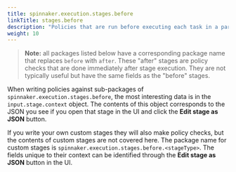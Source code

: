 ```yaml
---
title: spinnaker.execution.stages.before
linkTitle: stages.before
description: "Policies that are run before executing each task in a particular type of pipeline stage."
weight: 10
---
```

> **Note:** all packages listed below have a corresponding package name that replaces `before` with `after`. These "after" stages are policy checks that are done immediately after stage execution. They are not typically useful but have the same fields as the "before" stages.

When writing policies against sub-packages of `spinnaker.execution.stages.before`, the most interesting data is in the `input.stage.context` object. The contents of this object corresponds to the JSON you see if you open that stage in the UI and click the **Edit stage as JSON** button.

If you write your own custom stages they will also make policy checks, but the contents of custom stages are not covered here. The package name for custom stages is `spinnaker.execution.stages.before.<stageType>`. The fields unique to their context can be identified through the **Edit stage as JSON** button in the UI.
